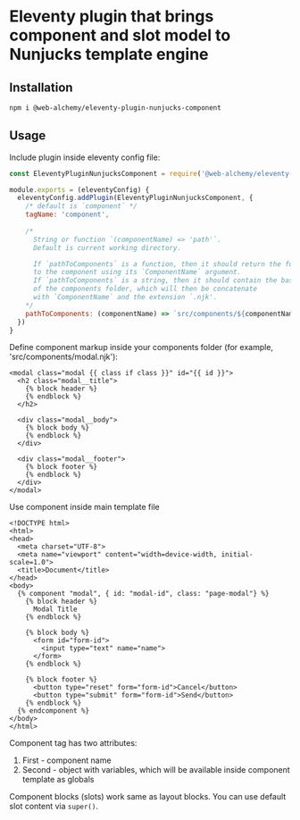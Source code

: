 # Eleventy plugin that brings component and slot model to Nunjucks template engine

## Installation

```sh
npm i @web-alchemy/eleventy-plugin-nunjucks-component
```

## Usage

Include plugin inside eleventy config file:

```javascript
const EleventyPluginNunjucksComponent = require('@web-alchemy/eleventy-plugin-nunjucks-component')

module.exports = (eleventyConfig) {
  eleventyConfig.addPlugin(EleventyPluginNunjucksComponent, {
    /* default is `component` */
    tagName: 'component',
    
    /* 
      String or function `(componentName) => 'path'`.
      Default is current working directory. 

      If `pathToComponents` is a function, then it should return the full path 
      to the component using its `ComponentName` argument. 
      If `pathToComponents` is a string, then it should contain the base path 
      of the components folder, which will then be concatenate 
      with `ComponentName` and the extension `.njk'.
    */
    pathToComponents: (componentName) => `src/components/${componentName}.njk`
  })
}
```

Define component markup inside your components folder (for example, 'src/components/modal.njk'):

```nunjucks
<modal class="modal {{ class if class }}" id="{{ id }}">
  <h2 class="modal__title">
    {% block header %}
    {% endblock %}    
  </h2>
  
  <div class="modal__body">
    {% block body %}
    {% endblock %}
  </div>
  
  <div class="modal__footer">
    {% block footer %}
    {% endblock %}
  </div>   
</modal>
```

Use component inside main template file

```nunjucks
<!DOCTYPE html>
<html>
<head>
  <meta charset="UTF-8">
  <meta name="viewport" content="width=device-width, initial-scale=1.0">
  <title>Document</title>
</head>
<body>
  {% component "modal", { id: "modal-id", class: "page-modal"} %}
    {% block header %}
      Modal Title
    {% endblock %}

    {% block body %}
      <form id="form-id">
        <input type="text" name="name">
      </form>
    {% endblock %}

    {% block footer %}
      <button type="reset" form="form-id">Cancel</button>
      <button type="submit" form="form-id">Send</button>
    {% endblock %}
  {% endcomponent %}
</body>
</html>
```

Component tag has two attributes:
1. First - component name
2. Second - object with variables, which will be available inside component template as globals

Component blocks (slots) work same as layout blocks. You can use default slot content via `super()`.